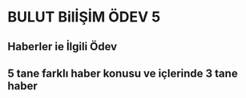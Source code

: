 ﻿# BULUT BilİŞİM ÖDEV 5

## Haberler ie İlgili Ödev
## 5 tane farklı haber konusu ve içlerinde 3 tane haber